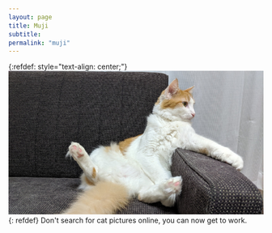 ```yaml
---
layout: page
title: Muji
subtitle: 
permalink: "muji"
---
```

{:refdef: style="text-align: center;"}
![](assets/img/people/MujiOnCouch_500.jpg)
{: refdef}
Don't search for cat pictures online, you can now get to work.<br>
